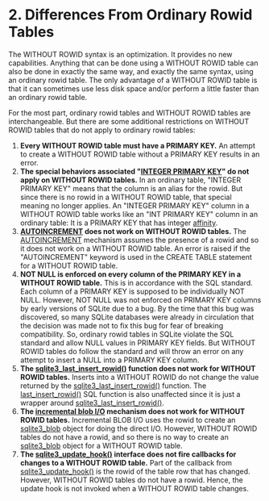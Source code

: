 # 2\. Differences From Ordinary Rowid Tables


The WITHOUT ROWID syntax is an optimization. It provides no new
capabilities. Anything that can be done using a WITHOUT ROWID table
can also be done in exactly the same way, and exactly the same syntax,
using an ordinary rowid table. The only advantage of a WITHOUT ROWID
table is that it can sometimes use less disk space and/or perform a little
faster than an ordinary rowid table.


For the most part, ordinary rowid tables and WITHOUT ROWID tables
are interchangeable. But there are some additional restrictions on
WITHOUT ROWID tables that do not apply to ordinary rowid tables:


1. **Every WITHOUT ROWID table must have a PRIMARY KEY.**
An attempt to create a WITHOUT ROWID table without a PRIMARY KEY results
in an error.
2. **The special behaviors associated "[INTEGER PRIMARY KEY](lang_createtable.html#rowid)" do not apply
on WITHOUT ROWID tables.**
In an ordinary table, "INTEGER PRIMARY KEY" means that the column is an
alias for the rowid. But since there is no rowid in a WITHOUT ROWID
table, that special meaning no longer applies. An "INTEGER PRIMARY KEY"
column in a WITHOUT ROWID table works
like an "INT PRIMARY KEY" column in an ordinary table: It is a PRIMARY KEY
that has integer [affinity](datatype3.html#affinity).
3. **[AUTOINCREMENT](autoinc.html) does not work on WITHOUT ROWID tables.**
The [AUTOINCREMENT](autoinc.html) mechanism assumes the presence of a rowid and so it
does not work on a WITHOUT ROWID table. An error is raised if the
 "AUTOINCREMENT" keyword is used in the CREATE TABLE statement for
a WITHOUT ROWID table.
4. **NOT NULL is enforced on every column of the PRIMARY KEY in a WITHOUT
ROWID table.**
This is in accordance with the SQL standard. Each column of a PRIMARY KEY
is supposed to be individually NOT NULL. However, NOT NULL was not enforced
on PRIMARY KEY columns by early versions of SQLite due to a bug. By the
time that this bug was discovered, so many SQLite databases were already
in circulation that the decision was made not to fix this bug for fear of
breaking compatibility. So, ordinary rowid tables in SQLite violate the
SQL standard and allow NULL values in PRIMARY KEY fields. But WITHOUT ROWID
tables do follow the standard and will throw an error on any attempt to
insert a NULL into a PRIMARY KEY column.
5. **The [sqlite3\_last\_insert\_rowid()](c3ref/last_insert_rowid.html) function
does not work for WITHOUT ROWID tables.**
Inserts into a WITHOUT ROWID do not change the value returned by the
[sqlite3\_last\_insert\_rowid()](c3ref/last_insert_rowid.html) function. The [last\_insert\_rowid()](lang_corefunc.html#last_insert_rowid) SQL
function is also unaffected since it is just a wrapper around
[sqlite3\_last\_insert\_rowid()](c3ref/last_insert_rowid.html).
6. **The [incremental blob I/O](c3ref/blob_open.html) mechanism does not work
for WITHOUT ROWID tables.**
Incremental BLOB I/O uses the rowid to create an [sqlite3\_blob](c3ref/blob.html) object for
doing the direct I/O. However, WITHOUT ROWID tables do not have a rowid,
and so there is no way to create an [sqlite3\_blob](c3ref/blob.html) object for a WITHOUT
ROWID table.
7. **The [sqlite3\_update\_hook()](c3ref/update_hook.html) interface does not fire callbacks for changes
to a WITHOUT ROWID table.**
Part of the callback from [sqlite3\_update\_hook()](c3ref/update_hook.html) is the rowid of the table
row that has changed. However, WITHOUT ROWID tables do not have a rowid.
Hence, the update hook is not invoked when a WITHOUT ROWID table changes.



